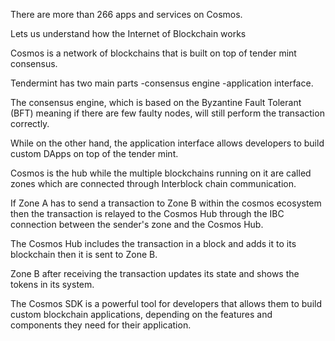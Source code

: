 There are more than 266 apps and services on Cosmos.

Lets us understand how the Internet of Blockchain works

Cosmos is a network of blockchains that is built on top of tender mint consensus.

Tendermint has two main parts
-consensus engine
-application interface.

The consensus engine, which is based on the Byzantine Fault Tolerant (BFT) meaning if there are few faulty nodes, will still perform the transaction correctly.

While on the other hand, the application interface allows developers to build custom DApps on top of the tender mint.

Cosmos is the hub while the multiple blockchains running on it are called zones which are connected through Interblock chain communication.

If Zone A has to send a transaction to Zone B within the cosmos ecosystem then the transaction is relayed to the Cosmos Hub through the IBC connection between the 
sender's zone 
and the Cosmos Hub.

The Cosmos Hub includes the transaction in a block and adds it to its blockchain then it is sent to Zone B.

Zone B after receiving the transaction updates its state and shows the tokens in its system.

The Cosmos SDK is a powerful tool for developers that allows them to build custom blockchain applications, depending on the features and components they need for their
application.
